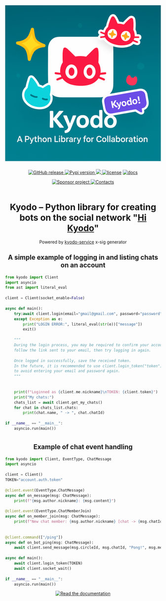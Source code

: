 <body>
 	<h1 align="center">
		<img src="https://github.com/xXxCLOTIxXx/kyodo/blob/main/docs/res/banner.png" alt="kyodo api">
	</h1>
	<p align="center">
	    <a href="https://github.com/xXxCLOTIxXx/kyodo/releases"><img src="https://img.shields.io/github/v/release/xXxCLOTIxXx/kyodo" alt="GitHub release" />
	    <a href="https://pypi.org/project/kyodo/"><img src="https://img.shields.io/pypi/v/kyodo.svg" alt="Pypi version" />
	    <img src="https://img.shields.io/pypi/dm/kyodo"/>
	    <a href="https://github.com/xXxCLOTIxXx/kyodo/blob/main/LICENSE"><img src="https://img.shields.io/badge/License-MIT-yellow.svg" alt="license" /></a>
	    <a href="https://github.com/xXxCLOTIxXx/kyodo/blob/main/docs/index.md"><img src="https://img.shields.io/website?down_message=failing&label=docs&up_color=green&up_message=passing&url=https://github.com/xXxCLOTIxXx/kyodo/blob/main/docs/index.md" alt="docs" /></a>
	</p>
	<div align="center">
		<a href="https://github.com/xXxCLOTIxXx/xXxCLOTIxXx/blob/main/sponsor.md">
			<img src="https://img.shields.io/static/v1?style=for-the-badge&label=Sponsor project&message=%E2%9D%A4&color=ff69b4" alt="Sponsor project"/>
		</a>
		<a href="https://github.com/xXxCLOTIxXx/xXxCLOTIxXx/blob/main/contacts.md">
      		<img src="https://img.shields.io/badge/Контакты-Contacts-F79B1F?style=for-the-badge&amp;logoColor=0077b6&amp;color=0077b6" alt="Contacts"/>
		</a>
	</div>
	<br>
<div align="center">
	
# Kyodo – Python library for creating bots on the social network "[Hi Kyodo](https://hi.kyodo.app/)"

Powered by <a href="https://kyodo-service.onrender.com/">kyodo-service</a> x-sig generator
</a>
</div>

<div align="center">
	
## A simple example of logging in and listing chats on an account
</div>

```python
from kyodo import Client
import asyncio
from ast import literal_eval

client = Client(socket_enable=False)

async def main():
    try:await client.login(email="gmail@gmail.com", password="password")
    except Exception as e:
        print("LOGIN ERROR:", literal_eval(str(e))["message"])
        exit()
    
    """
    During the login process, you may be required to confirm your account — 
    follow the link sent to your email, then try logging in again.

    Once logged in successfully, save the received token.
    In the future, it is recommended to use client.login_token("token") 
    to avoid entering your email and password again.
    """


    print(f"Loginned as {client.me.nickname}\nTOKEN: {client.token}")
    print("My chats:")
    chats_list = await client.get_my_chats()
    for chat in chats_list.chats:
        print(chat.name, " -> ", chat.chatId)

if __name__ == "__main__":
    asyncio.run(main())   
```

<div align="center">

#
## Example of chat event handling
</div>

```python
from kyodo import Client, EventType, ChatMessage
import asyncio

client = Client()
TOKEN="account.auth.token"

@client.event(EventType.ChatMessage)
async def on_message(msg: ChatMessage):
    print(f"{msg.author.nickname}: {msg.content}")

@client.event(EventType.ChatMemberJoin)
async def on_member_join(msg: ChatMessage):
    print(f"New chat member: {msg.author.nickname} [chat -> {msg.chatId}]")


@client.command(["/ping"])
async def on_bot_ping(msg: ChatMessage):
    await client.send_message(msg.circleId, msg.chatId, "Pong!", msg.messageId)

async def main():
    await client.login_token(TOKEN)
    await client.socket_wait()

if __name__ == "__main__":
    asyncio.run(main())
```

<div align="center">
	<a href="https://github.com/xXxCLOTIxXx/kyodo/blob/main/docs/index.md">
		<img src="https://readme-typing-svg.demolab.com?font=Fira+Code&size=14&duration=1&pause=31&color=3DACF7&random=false&width=195&lines=Read+the+documentation" alt="Read the documentation"/>
	</a>
</div>
</body>

